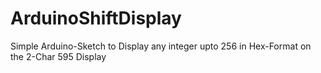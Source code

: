 # ArduinoShiftDisplay
 Simple Arduino-Sketch to Display any integer upto 256 in Hex-Format   on the 2-Char 595 Display
